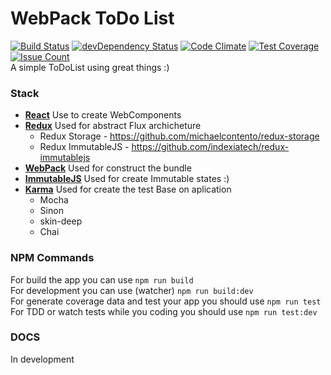 # WebPack ToDo List
[![Build Status](https://travis-ci.org/guidiego/webpack-todolist.svg?branch=master)](https://travis-ci.org/guidiego/webpack-todolist) [![devDependency Status](https://david-dm.org/guidiego/webpack-todolist/dev-status.svg)](https://david-dm.org/guidiego/webpack-todolist#info=devDependencies) [![Code Climate](https://codeclimate.com/github/guidiego/webpack-todolist/badges/gpa.svg)](https://codeclimate.com/github/guidiego/webpack-todolist) [![Test Coverage](https://codeclimate.com/github/guidiego/webpack-todolist/badges/coverage.svg)](https://codeclimate.com/github/guidiego/webpack-todolist/coverage) [![Issue Count](https://codeclimate.com/github/guidiego/webpack-todolist/badges/issue_count.svg)](https://codeclimate.com/github/guidiego/webpack-todolist)  
A simple ToDoList using great things :)

### Stack
- [**React**](https://facebook.github.io/react/) Use to create WebComponents
- [**Redux**](http://redux.js.org/) Used for abstract Flux archicheture
  - Redux Storage - https://github.com/michaelcontento/redux-storage
  - Redux ImmutableJS - https://github.com/indexiatech/redux-immutablejs
- [**WebPack**](http://webpack.github.io/) Used for construct the bundle
- [**ImmutableJS**](https://facebook.github.io/immutable-js) Used for create Immutable states :)
- [**Karma**](https://karma-runner.github.io/0.13/index.html) Used for create the test Base on aplication
  - Mocha
  - Sinon
  - skin-deep
  - Chai

### NPM Commands
For build the app you can use `npm run build`  
For development you can use (watcher) `npm run build:dev`  
For generate coverage data and test your app you should use `npm run test`  
For TDD or watch tests while you coding you should use `npm run test:dev`

### DOCS
In development
